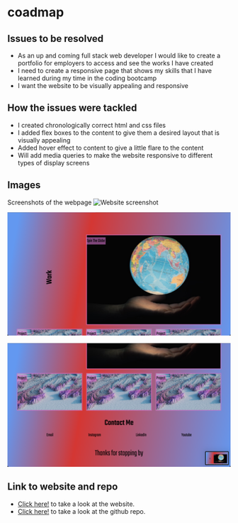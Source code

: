 # coadmap

## Issues to be resolved
* As an up and coming full stack web developer I would like to create a portfolio for employers to access and see the works I have created
* I need to create a responsive page that shows my skills that I have learned during my time in the coding bootcamp
* I want the website to be visually appealing and responsive

## How the issues were tackled
* I created chronologically correct html and css files
* I added flex boxes to the content to give them a desired layout that is visually appealing
* Added hover effect to content to give a little flare to the content 
* Will add media queries to make the website responsive to different types of display screens

## Images
Screenshots of the webpage
![Website screenshot](./images/Screenshot%202023-04-14%20at%207.58.05%20PM.png)

![Website screenshot](./images/Screenshot%202023-04-14%20at%207.58.15%20PM.png)

![Website screenshot](./images/Screenshot%202023-04-14%20at%207.58.19%20PM.png)

## Link to website and repo
* [Click here!](https://mosjoreland.github.io/coadmap/) to take a look at the website.
* [Click here!](https://github.com/mosjoreland/coadmap) to take a look at the github repo.